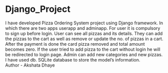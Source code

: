 # Django_Project
I have developed Pizza Ordering System project using Django framework. In which there are two apps userapp and adminapp. For user it is compulsory to sign up before login. User can see all pizzas and its details. They can add the pizzas to the cart as well as remove or update the no. of pizzas in a cart. After the payment is done the card pizza removed and total amount becomes zero. If the user tried to add pizza to the cart without login he will be redirected to login page. Admin can add new categories and new pizzas. I have used db. SQLite database to store the model’s information.
<br>
Author - Akshata Dhaye
